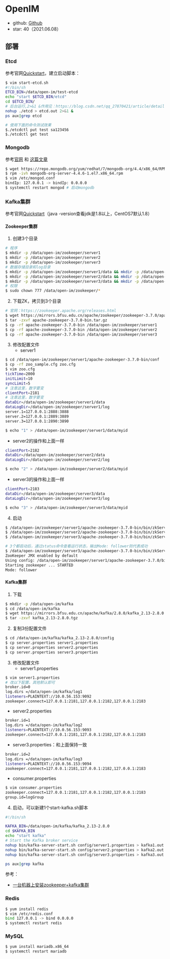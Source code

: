 # OpenIM

- github: [Github](https://github.com/OpenIMSDK/Open-IM-Server)
- star: 40（2021.06.08）

## 部署

### Etcd

参考官网[Quickstart](https://etcd.io/docs/v3.4/quickstart/)，建立启动脚本：

```bash
$ vim start-etcd.sh
#!/bin/sh
ETCD_BIN=/data/open-im/test-etcd
echo "start $ETCD_BIN/etcd"
cd $ETCD_BIN/
# 后台运行,2>&1 &作用见：https://blog.csdn.net/qq_27870421/article/details/90753948
nohup ./etcd > etcd.out 2>&1 &
ps aux|grep etcd

# 使用下面的命令测试效果
$./etcdctl put test sa123456
$./etcdctl get test
```

### Mongodb

参考[官网](https://www.mongodb.com/try/download/community) 和 [这篇文章](https://www.cnblogs.com/d0usr/p/12583162.html)

```bash
$ wget https://repo.mongodb.org/yum/redhat/7/mongodb-org/4.4/x86_64/RPMS/mongodb-org-server-4.4.6-1.el7.x86_64.rpm
$ rpm -ivh mongodb-org-server-4.4.6-1.el7.x86_64.rpm
$ vim /etc/mongod.conf
bindIp: 127.0.0.1 -> bindIp: 0.0.0.0
$ systemctl restart mongod # 启动mongodb
```

### Kafka集群

参考官网[Quickstart](http://kafka.apache.org/quickstart)（java -version查看jdk是1.8以上，CentOS7默认1.8）

#### Zookeeper集群

1. 创建3个目录

```bash
# 程序
$ mkdir -p /data/open-im/zookeeper/server1
$ mkdir -p /data/open-im/zookeeper/server2
$ mkdir -p /data/open-im/zookeeper/server3
# 数据存储目录和log目录
$ mkdir -p /data/open-im/zookeeper/server1/data && mkdir -p /data/open-im/zookeeper/server1/log
$ mkdir -p /data/open-im/zookeeper/server2/data && mkdir -p /data/open-im/zookeeper/server2/log
$ mkdir -p /data/open-im/zookeeper/server3/data && mkdir -p /data/open-im/zookeeper/server3/log
# 权限
$ sudo chown 777 /data/open-im/zookeeper/*
```

2. 下载ZK，拷贝到3个目录

```bash
# 官网：https://zookeeper.apache.org/releases.html
$ wget https://mirrors.bfsu.edu.cn/apache/zookeeper/zookeeper-3.7.0/apache-zookeeper-3.7.0-bin.tar.gz
$ tar -zxvf apache-zookeeper-3.7.0-bin.tar.gz
$ cp -rf apache-zookeeper-3.7.0-bin /data/open-im/zookeeper/server1
$ cp -rf apache-zookeeper-3.7.0-bin /data/open-im/zookeeper/server2
$ cp -rf apache-zookeeper-3.7.0-bin /data/open-im/zookeeper/server3
```

3. 修改配置文件
   - server1

```bash
$ cd /data/open-im/zookeeper/server1/apache-zookeeper-3.7.0-bin/conf
$ cp -rf zoo_sample.cfg zoo.cfg
$ vim zoo.cfg
tickTime=2000
initLimit=10
syncLimit=5
# 注意这里，数字要变
clientPort=2181
# 注意这里，数字要变
dataDir=/data/open-im/zookeeper/server1/data
dataLogDir=/data/open-im/zookeeper/server1/log
server.1=127.0.0.1:2888:3888
server.2=127.0.0.1:2889:3889
server.3=127.0.0.1:2890:3890

$ echo "1" > /data/open-im/zookeeper/server1/data/myid
```

   - server2的操作和上面一样

```bash
clientPort=2182
dataDir=/data/open-im/zookeeper/server2/data
dataLogDir=/data/open-im/zookeeper/server2/log

$ echo "2" > /data/open-im/zookeeper/server2/data/myid
```

   - server3的操作和上面一样

```bash
clientPort=2183
dataDir=/data/open-im/zookeeper/server3/data
dataLogDir=/data/open-im/zookeeper/server3/log

$ echo "3" > /data/open-im/zookeeper/server3/data/myid
```

4. 启动

```bash
$ /data/open-im/zookeeper/server1/apache-zookeeper-3.7.0-bin/bin/zkServer.sh start
$ /data/open-im/zookeeper/server2/apache-zookeeper-3.7.0-bin/bin/zkServer.sh start
$ /data/open-im/zookeeper/server3/apache-zookeeper-3.7.0-bin/bin/zkServer.sh start

# 3个都启动后，通过status命令查看运行状态，输出Mode: follower则代表成功
$ /data/open-im/zookeeper/server3/apache-zookeeper-3.7.0-bin/bin/zkServer.sh status
ZooKeeper JMX enabled by default
Using config: /data/open-im/zookeeper/server1/apache-zookeeper-3.7.0/bin/../conf/zoo.cfg
Starting zookeeper ... STARTED
Mode: follower
```

#### Kafka集群

1. 下载

```bash
$ mkdir -p /data/open-im/kafka
$ cd /data/open-im/kafka
$ wget https://mirrors.bfsu.edu.cn/apache/kafka/2.8.0/kafka_2.13-2.8.0.tgz
$ tar -zxvf kafka_2.13-2.8.0.tgz
```

2. 复制3份配置文件

```bash
$ cd /data/open-im/kafka/kafka_2.13-2.8.0/config
$ cp server.properties server1.properties
$ cp server.properties server2.properties
$ cp server.properties server3.properties
```

3. 修改配置文件
   - server1.properties

```bash
$ vim server1.properties
# 改以下配置，其他默认即可
broker.id=0
log.dirs =/data/open-im/kafka/log1
listeners=PLAINTEXT://10.0.56.153:9092
zookeeper.connect=127.0.0.1:2181,127.0.0.1:2182,127.0.0.1:2183
```

 - server2.properties

```bash
broker.id=1
log.dirs =/data/open-im/kafka/log2
listeners=PLAINTEXT://10.0.56.153:9093
zookeeper.connect=127.0.0.1:2181,127.0.0.1:2182,127.0.0.1:2183
```

- server3.properties：和上面保持一致

```bash
broker.id=2
log.dirs =/data/open-im/kafka/log3
listeners=PLAINTEXT://10.0.56.153:9094
zookeeper.connect=127.0.0.1:2181,127.0.0.1:2182,127.0.0.1:2183
```

- consumer.properties

```bash
$ vim consumer.properties
zookeeper.connect=127.0.0.1:2181,127.0.0.1:2182,127.0.0.1:2183
group.id=logGroup
```

4. 启动，可以新建1个start-kafka.sh脚本

```bash
#!/bin/sh

KAFKA_BIN=/data/open-im/kafka/kafka_2.13-2.8.0
cd $KAFKA_BIN
echo "start kafka"
# Start the Kafka broker service
nohup bin/kafka-server-start.sh config/server1.properties > kafka1.out 2>&1 &
nohup bin/kafka-server-start.sh config/server2.properties > kafka2.out 2>&1 &
nohup bin/kafka-server-start.sh config/server3.properties > kafka3.out 2>&1 &

ps aux|grep kafka
```



参考：

- [一台机器上安装zookeeper+kafka集群](https://blog.csdn.net/u013244038/article/details/53938997?utm_source=blogxgwz9)

### Redis

```bash
$ yum install redis
$ vim /etc/redis.conf
bind 127.0.0.1 -> bind 0.0.0.0
$ systemctl restart redis
```

### MySQL

```bash
$ yum install mariadb.x86_64
$ systemctl restart mariadb
```

